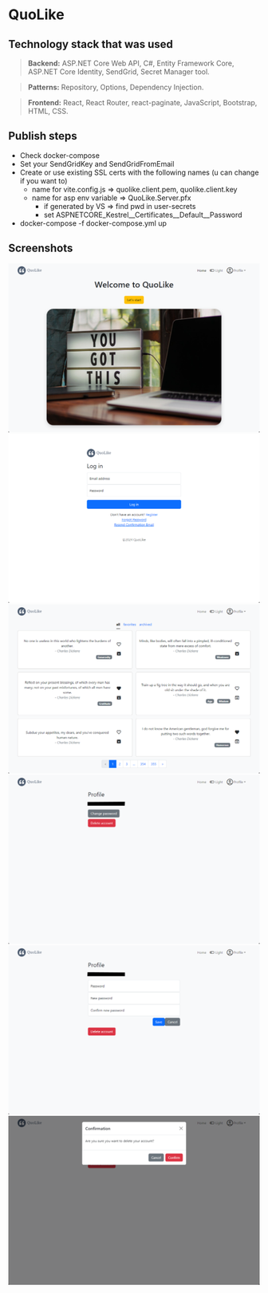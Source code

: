 # QuoLike
## Technology stack that was used
> **Backend:** ASP.NET Core Web API, C#, Entity Framework Core, ASP.NET Core Identity, SendGrid, Secret Manager tool.

> **Patterns:** Repository, Options, Dependency Injection.

> **Frontend:** React, React Router, react-paginate, JavaScript, Bootstrap, HTML, CSS.

## Publish steps
- Check docker-compose
- Set your SendGridKey and SendGridFromEmail
- Create or use existing SSL certs with the following names (u can change if you want to)
	- name for vite.config.js => quolike.client.pem, quolike.client.key
	- name for asp env variable => QuoLike.Server.pfx
		- if generated by VS => find pwd in user-secrets
		- set ASPNETCORE_Kestrel__Certificates__Default__Password
- docker-compose -f docker-compose.yml up

## Screenshots
![welcome][1]
![login][2]
![all][3]
![profile][4]
![profile_password][5]
![delete_account][6]

[1]: Screenshots/welcome.png "welcome"
[2]: Screenshots/login.png "login"
[3]: Screenshots/all.png "all"
[4]: Screenshots/profile.png "profile"
[5]: Screenshots/profile_password.png "profile_password"
[6]: Screenshots/delete_account.png "delete_account"